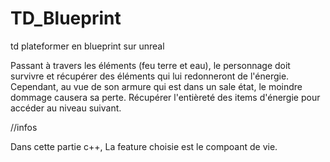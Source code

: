 # TD_Blueprint
td plateformer en blueprint sur unreal


Passant à travers les éléments (feu terre et eau), le personnage doit survivre et récupérer des éléments qui lui redonneront de l'énergie.
Cependant, au vue de son armure qui est dans un sale état, le moindre dommage causera sa perte. 
Récupérer l'entièreté des items d'énergie pour accéder au niveau suivant.

//infos

Dans cette partie c++, La feature choisie est le compoant de vie. 
